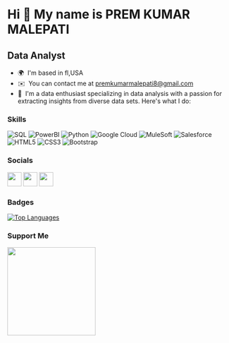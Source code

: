 Hi 👋 My name is  PREM KUMAR MALEPATI
====================================

Data Analyst
--------------------

* 🌍  I'm based in fl,USA
* ✉️  You can contact me at [premkumarmalepati8@gmail.com](mailto:malepati.prem14@gmail.com)
* 🧠  I'm a data enthusiast specializing in data analysis with a passion for extracting insights from diverse data sets. Here's what I do:

### Skills

![SQL](https://img.shields.io/badge/-SQL-000?&logo=Microsoft-SQL-Server&logoColor=white)
![PowerBI](https://img.shields.io/badge/-Power_BI-F2C811?&logo=Power-BI&logoColor=black)
![Python](https://img.shields.io/badge/-Python-3776AB?&logo=Python&logoColor=white)
![Google Cloud](https://img.shields.io/badge/-GCP-4285F4?&logo=google-cloud&logoColor=white)
![MuleSoft](https://img.shields.io/badge/-MuleSoft-FF6600?&logo=MuleSoft&logoColor=white)
![Salesforce](https://img.shields.io/badge/-Salesforce-00A1E0?&logo=Salesforce&logoColor=white)
![HTML5](https://img.shields.io/badge/-HTML5-E34F26?&logo=html5&logoColor=white)
![CSS3](https://img.shields.io/badge/-CSS3-1572B6?&logo=css3&logoColor=white)
![Bootstrap](https://img.shields.io/badge/-Bootstrap-7952B3?&logo=bootstrap&logoColor=white)



### Socials

<p align="left"> <a href="https://www.facebook.com/Prem.Chowdary46" target="_blank" rel="noreferrer"><img src="https://raw.githubusercontent.com/danielcranney/readme-generator/main/public/icons/socials/facebook.svg" width="32" height="32" /></a> <a href="https://www.github.com/prem465" target="_blank" rel="noreferrer"><img src="https://raw.githubusercontent.com/danielcranney/readme-generator/main/public/icons/socials/github.svg" width="32" height="32" /></a> <a href="http://www.instagram.com/iam_premmm" target="_blank" rel="noreferrer"><img src="https://raw.githubusercontent.com/danielcranney/readme-generator/main/public/icons/socials/instagram.svg" width="32" height="32" /></a></p>

### Badges

<a href="https://github.com/prem465" align="left"><img src="https://github-readme-stats.vercel.app/api/top-langs/?username=prem465&langs_count=10&title_color=0891b2&text_color=ffffff&icon_color=0891b2&bg_color=1c1917&hide_border=true&locale=en&custom_title=Top%20%Languages" alt="Top Languages" /></a>

### Support Me

<a href="https://www.buymeacoffee.com/premkumarmalepati"><img src="https://cdn.buymeacoffee.com/buttons/v2/default-yellow.png" width="200" /></a>
